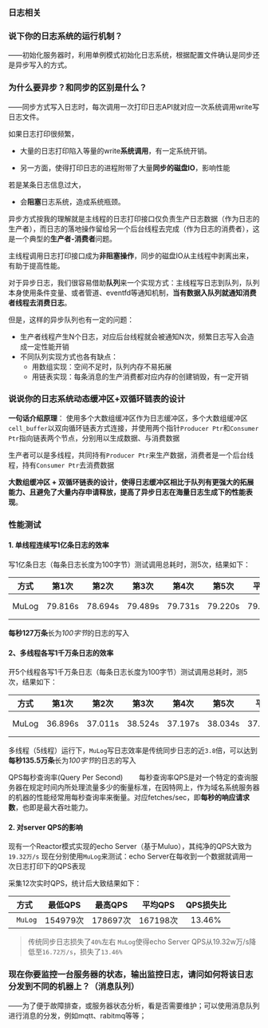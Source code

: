 ### 日志相关

### 说下你的日志系统的运行机制？

——初始化服务器时，利用单例模式初始化日志系统，根据配置文件确认是同步还是异步写入的方式。

### 为什么要异步？和同步的区别是什么？

——同步方式写入日志时，每次调用一次打印日志API就对应一次系统调用write写日志文件。

如果日志打印很频繁，

* 大量的日志打印陷入等量的write**系统调用**，有一定系统开销。

* 另一方面，使得打印日志的进程附带了大量**同步的磁盘IO**，影响性能



若是某条日志信息过大，

* 会**阻塞**日志系统，造成系统瓶颈。



异步方式按我的理解就是主线程的日志打印接口仅负责生产日志数据（作为日志的生产者），而日志的落地操作留给另一个后台线程去完成（作为日志的消费者），这是一个典型的**生产者-消费者**问题。



主线程调用日志打印接口成为**非阻塞操作**，同步的磁盘IO从主线程中剥离出来，有助于提高性能。

对于异步日志，我们很容易借助**队列**来一个实现方式：主线程写日志到队列，队列本身使用条件变量、或者管道、eventfd等通知机制，**当有数据入队列就通知消费者线程去消费日志**。

但是，这样的异步队列也有一定的问题：

* 生产者线程产生N个日志，对应后台线程就会被通知N次，频繁日志写入会造成一定性能开销
* 不同队列实现方式也各有缺点： 
  * 用数组实现：空间不足时，队列内存不易拓展
  * 用链表实现：每条消息的生产消费都对应内存的创建销毁，有一定开销



### 说说你的日志系统动态缓冲区+双循环链表的设计

**一句话介绍原理**：
使用多个大数组缓冲区作为日志缓冲区，多个大数组缓冲区`cell_buffer`以双向循环链表方式连接，并使用两个指针`Producer Ptr`和`Consumer Ptr`指向链表两个节点，分别用以生成数据、与消费数据 

生产者可以是多线程，共同持有`Producer Ptr`来生产数据，消费者是一个后台线程，持有`Consumer Ptr`去消费数据

**大数组缓冲区 + 双循环链表的设计，使得日志缓冲区相比于队列有更强大的拓展能力、且避免了大量内存申请释放，提高了异步日志在海量日志生成下的性能表现**。









### 性能测试



#### 1. 单线程连续写1亿条日志的效率

写1亿条日志（每条日志长度为100字节）测试调用总耗时，测5次，结果如下：

| 方式  |  第1次  |  第2次  |  第3次  |  第4次  |  第5次  |  平均  |   速度/s   |
| :---: | :-----: | :-----: | :-----: | :-----: | :-----: | :----: | :--------: |
| MuLog | 79.816s | 78.694s | 79.489s | 79.731s | 79.220s | 79.39s | 125.96万/s |

**每秒127万条**长为*100字节*的日志的写入

#### 2、多线程各写1千万条日志的效率

开5个线程各写1千万条日志（每条日志长度为100字节）测试调用总耗时，测5次，结果如下：

| 方式  |  第1次  |  第2次  |  第3次  |  第4次  |  第5次  |  平均   |   速度/s   |
| ----- | :-----: | :-----: | :-----: | :-----: | :-----: | :-----: | :--------: |
| MuLog | 36.896s | 37.011s | 38.524s | 37.197s | 38.034s | 37.532s | 133.22万/s |

多线程（5线程）运行下，`MuLog`写日志效率是传统同步日志的近`3.8`倍，可以达到**每秒135.5万条**长为*100字节*的日志的写入



 QPS每秒查询率(Query Per Second) 
　　每秒查询率QPS是对一个特定的查询服务器在规定时间内所处理流量多少的衡量标准，在因特网上，作为域名系统服务器的机器的性能经常用每秒查询率来衡量。对应fetches/sec，即**每秒的响应请求数**，也即是最大吞吐能力。



#### 2. 对server QPS的影响

现有一个Reactor模式实现的echo Server（基于Muluo），其纯净的QPS大致为`19.32万/s`
现在分别使用`MuLog`来测试：echo Server在每收到一个数据就调用一次日志打印下的QPS表现

采集12次实时QPS，统计后大致结果如下：

|   方式   | 最低QPS  | 最高QPS  | 平均QPS  | QPS损失比 |
| :------: | :------: | :------: | :------: | :-------: |
| ` MuLog` | 154979次 | 178697次 | 167198次 |  13.46%   |

>传统同步日志损失了`40%`左右
>`MuLog`使得echo Server QPS从19.32w万/s降低至`16.72万/s`，损失了`13.46%`





### 现在你要监控一台服务器的状态，输出监控日志，请问如何将该日志分发到不同的机器上？（消息队列）

——为了便于故障排查，或服务器状态分析，看是否需要维护；可以使用消息队列进行消息的分发，例如mqtt、rabitmq等等；